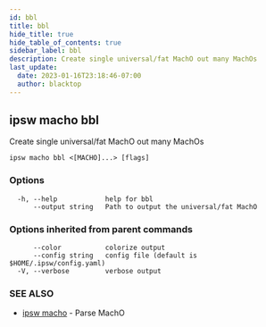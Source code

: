 ```yaml
---
id: bbl
title: bbl
hide_title: true
hide_table_of_contents: true
sidebar_label: bbl
description: Create single universal/fat MachO out many MachOs
last_update:
  date: 2023-01-16T23:18:46-07:00
  author: blacktop
---
```

## ipsw macho bbl

Create single universal/fat MachO out many MachOs

```
ipsw macho bbl <[MACHO]...> [flags]
```

### Options

```
  -h, --help            help for bbl
      --output string   Path to output the universal/fat MachO
```

### Options inherited from parent commands

```
      --color           colorize output
      --config string   config file (default is $HOME/.ipsw/config.yaml)
  -V, --verbose         verbose output
```

### SEE ALSO

* [ipsw macho](/docs/cli/ipsw/macho)	 - Parse MachO

